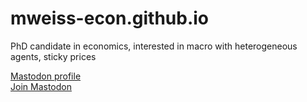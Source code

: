 # mweiss-econ.github.io
PhD candidate in economics, interested in macro with heterogeneous agents, sticky prices

<a rel="me" href="https://econtwitter.net/@mweiss">Mastodon profile</a><br />
<a href="https://econtwitter.net/invite/xWTLbM8N">Join Mastodon</a>